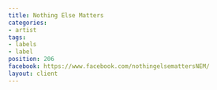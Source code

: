 ```yaml
---
title: Nothing Else Matters
categories:
- artist
tags:
- labels
- label
position: 206
facebook: https://www.facebook.com/nothingelsemattersNEM/
layout: client
---
```



